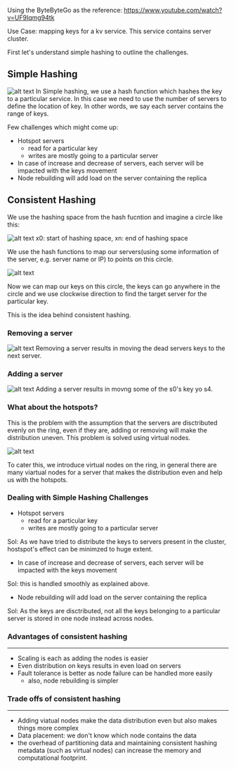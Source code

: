 Using the ByteByteGo as the reference: https://www.youtube.com/watch?v=UF9Iqmg94tk

Use Case: mapping keys for a kv service. This service contains server cluster. 

First let's understand simple hashing to outline the challenges.

## Simple Hashing

![alt text](./.resources/simple_hashing.png)
In Simple hashing, we use a hash function which hashes the key to a particular service. In this case we need to use the number of servers to define the location of key. 
In other words, we say each server contains the range of keys.

Few challenges which might come up:
- Hotspot servers
    - read for a particular key
    - writes are mostly going to a particular server
- In case of increase and decrease of servers, each server will be impacted with the keys movement
- Node rebuilding will add load on the server containing the replica

## Consistent Hashing

We use the hashing space from the hash fucntion and imagine a circle like this:

![alt text](./.resources/hashing_circle.png)
x0: start of hashing space, xn: end of hashing space


We use the hash functions to map our servers(using some information of the server, e.g. server name or IP) to points on this circle.

![alt text](./.resources/servers.png)

Now we can map our keys on this circle, the keys can go anywhere in the circle and we use clockwise direction to find the target server for the particular key.

This is the idea behind consistent hashing.

### Removing a server
![alt text](./.resources/removing_server.png)
Removing a server results in moving the dead servers keys to the next server.

### Adding a server
![alt text](./.resources/add_server.png)
Adding a server results in movng some of the s0's key yo s4.

### What about the hotspots?
This is the problem with the assumption that the servers are disctributed evenly on the ring, even if they are, adding or removing will make the distribution uneven. This problem is solved using virtual nodes.

![alt text](./.resources/virual_nodes.png)

To cater this, we introduce virtual nodes on the ring, in general there are many viartual nodes for a server that makes the distribution even and help us with the hotspots.

### Dealing with Simple Hashing Challenges

- Hotspot servers
    - read for a particular key
    - writes are mostly going to a particular server

Sol: As we have tried to distribute the keys to servers present in the cluster, hostspot's effect can be minimzed to huge extent.

- In case of increase and decrease of servers, each server will be impacted with the keys movement

Sol: this is handled smoothly as explained above.

- Node rebuilding will add load on the server containing the replica

Sol: As the keys are disctributed, not all the keys belonging to a particular server is stored in one node instead across nodes.


### Advantages of consistent hashing
---
- Scaling is each as adding the nodes is easier
- Even distribution on keys results in even load on servers
- Fault tolerance is better as node failure can be handled more easily
    - also, node rebuilding is simpler  

### Trade offs of consistent hashing
---
- Adding viatual nodes make the data distribution even but also makes things more complex
- Data placement: we don't know which node contains the data
- the overhead of partitioning data and maintaining consistent hashing metadata (such as virtual nodes) can increase the memory and computational footprint.
